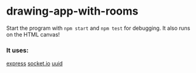 # drawing-app-with-rooms
Start the program with `npm start` and `npm test` for debugging. It also runs on the HTML canvas!
### It uses: 
[express](https://www.npmjs.com/package/express)
[socket.io](https://www.npmjs.com/package/socket.io)
[uuid](https://www.npmjs.com/package/uuid)
